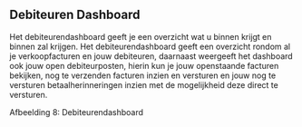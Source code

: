 ## Debiteuren Dashboard
Het debiteurendashboard geeft je een overzicht wat u binnen krijgt en binnen zal krijgen.
Het debiteurendashboard geeft een overzicht rondom al je verkoopfacturen en jouw debiteuren, daarnaast weergeeft het dashboard ook jouw open debiteurposten, hierin kun je jouw openstaande facturen bekijken, nog te verzenden facturen inzien en versturen en jouw nog te versturen betaalherinneringen inzien met de mogelijkheid deze direct te versturen.

Afbeelding 8: Debiteurendashboard

 


